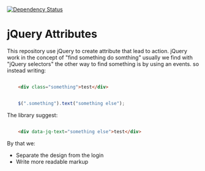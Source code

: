 [![Dependency Status](https://david-dm.org/amtmtrn/jquerjquery-attributes.svg)](https://github.com/amitmtrn/jquery-attributes)

# jQuery Attributes

This repository use jQuery to create attribute that lead to action.
jQuery work in the concept of "find something do somthing" usually we find with "jQuery selectors"
the other way to find something is by using an events.
so instead writing:

```html

    <div class="something">test</div>

```

```js

    $(".something").text("something else");

```

The library suggest:

```html

    <div data-jq-text="something else">test</div>

```

By that we:

* Separate the design from the login
* Write more readable markup
